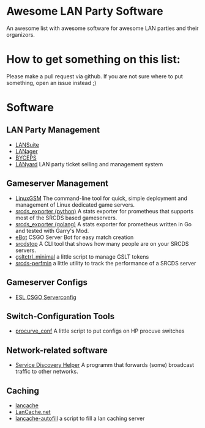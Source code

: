 # Awesome LAN Party Software

An awesome list with awesome software for awesome LAN parties and their organizors.

# How to get something on this list:

Please make a pull request via github.
If you are not sure where to put something, open an issue instead ;)

# Software

## LAN Party Management

- [LANSuite](https://lansuite.github.io/lansuite/)
- [LANager](https://github.com/zeropingheroes/lanager)
- [BYCEPS](https://byceps.nwsnet.de/)
- [LANyard](https://github.com/zeropingheroes/lanyard) LAN party ticket selling and management system

## Gameserver Management

- [LinuxGSM](https://linuxgsm.com/) The command-line tool for quick, simple deployment and management of Linux dedicated game servers.
- [srcds_exporter (python)](https://github.com/991jo/srcds_exporter) A stats exporter for prometheus that supports most of the SRCDS based gameservers.
- [srcds_exporter (golang)](https://github.com/galexrt/srcds_exporter) A stats exporter for prometheus written in Go and tested with Garry's Mod.
- [eBot](https://github.com/deStrO/eBot-CSGO) CSGO Server Bot for easy match creation
- [srcdstop](https://github.com/991jo/srcdstop) A CLI tool that shows how many people are on your SRCDS servers.
- [gsltctrl_minimal](https://github.com/991jo/gsltctrl_minimal) a little script to manage GSLT tokens
- [srcds-perfmin](https://github.com/OpenSourceLAN/srcds-perfmon) a little utility to track the performance of a SRCDS server

## Gameserver Configs

- [ESL CSGO Serverconfig](https://play.eslgaming.com/download/26251762/)

## Switch-Configuration Tools

- [procurve_conf](https://github.com/991jo/procurve-conf) A little script to put configs on HP procuve switches

## Network-related software

- [Service Discovery Helper](https://github.com/OpenSourceLAN/service-discovery-helper) A programm that forwards (some) broadcast traffic to other networks.

## Caching

- [lancache](https://github.com/bntjah/lancache)
- [LanCache.net](https://lancache.net/)
- [lancache-autofill](https://github.com/zeropingheroes/lancache-autofill) a script to fill a lan caching server
